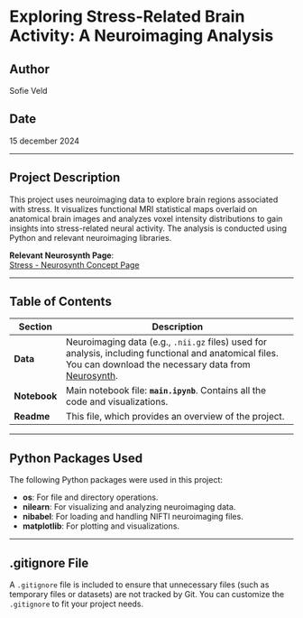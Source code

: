 # **Exploring Stress-Related Brain Activity: A Neuroimaging Analysis**

## **Author**  
Sofie Veld  

## **Date**  
15 december 2024  

---

## **Project Description**

This project uses neuroimaging data to explore brain regions associated with stress. It visualizes functional MRI statistical maps overlaid on anatomical brain images and analyzes voxel intensity distributions to gain insights into stress-related neural activity. The analysis is conducted using Python and relevant neuroimaging libraries.

**Relevant Neurosynth Page**:  
[Stress - Neurosynth Concept Page](https://neurosynth.org/analyses/stress)  

---

## **Table of Contents**

| **Section**           | **Description**                                                                                  |
|------------------------|--------------------------------------------------------------------------------------------------|
| **Data**              |  Neuroimaging data (e.g., `.nii.gz` files) used for analysis, including functional and anatomical files. You can download the necessary data from [Neurosynth](https://neurosynth.org/analyses/terms/stress/). |
| **Notebook**          | Main notebook file: **`main.ipynb`**. Contains all the code and visualizations.     |
| **Readme**            | This file, which provides an overview of the project.                                           |

---

## **Python Packages Used**

The following Python packages were used in this project:  
- **os**: For file and directory operations.  
- **nilearn**: For visualizing and analyzing neuroimaging data.  
- **nibabel**: For loading and handling NIFTI neuroimaging files.  
- **matplotlib**: For plotting and visualizations.

---

## **.gitignore File**

A `.gitignore` file is included to ensure that unnecessary files (such as temporary files or datasets) are not tracked by Git. You can customize the `.gitignore` to fit your project needs.
